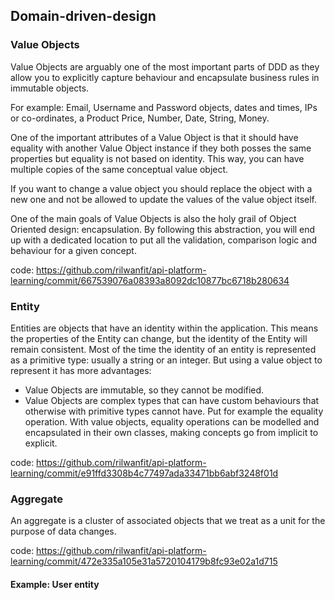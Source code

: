 ## Domain-driven-design

### Value Objects
Value Objects are arguably one of the most important parts of DDD as they allow you to explicitly capture behaviour and encapsulate business rules in immutable objects.
    
For example: Email, Username and Password objects, dates and times, IPs or co-ordinates, a Product Price, Number, Date, String, Money.

One of the important attributes of a Value Object is that it should have equality with another Value Object instance if they both posses the same properties but equality is not based on identity. This way, you can have multiple copies of the same conceptual value object.

If you want to change a value object you should replace the object with a new one and not be allowed to update the values of the value object itself.

One of the main goals of Value Objects is also the holy grail of Object Oriented design: encapsulation. By following this abstraction, you will end up with a dedicated location to put all the validation, comparison logic and behaviour for a given concept.

code: https://github.com/rilwanfit/api-platform-learning/commit/667539076a08393a8092dc10877bc6718b280634

### Entity
Entities are objects that have an identity within the application. This means the properties of the Entity can change, but the identity of the Entity will remain consistent.
Most of the time the identity of an entity is represented as a primitive type: usually a string or an integer. But using a value object to represent it has more advantages:

- Value Objects are immutable, so they cannot be modified.
- Value Objects are complex types that can have custom behaviours that otherwise with primitive types cannot have. Put for example the equality operation. With value objects, equality operations can be modelled and encapsulated in their own classes, making concepts go from implicit to explicit.

code: https://github.com/rilwanfit/api-platform-learning/commit/e91ffd3308b4c77497ada33471bb6abf3248f01d

### Aggregate

An aggregate is a cluster of associated objects that we treat as a unit for the purpose of data changes.

code: https://github.com/rilwanfit/api-platform-learning/commit/472e335a105e31a5720104179b8fc93e02a1d715

#### Example: User entity

